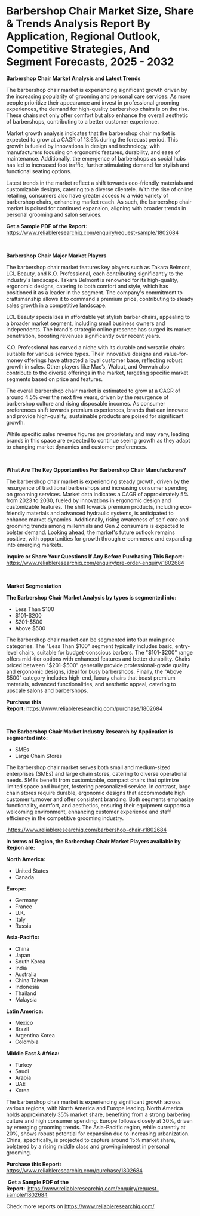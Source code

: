 <p><h1>Barbershop Chair Market Size, Share & Trends Analysis Report By Application, Regional Outlook, Competitive Strategies, And Segment Forecasts, 2025 - 2032</h1></p><p><strong>Barbershop Chair Market Analysis and Latest Trends</strong></p>
<p><p>The barbershop chair market is experiencing significant growth driven by the increasing popularity of grooming and personal care services. As more people prioritize their appearance and invest in professional grooming experiences, the demand for high-quality barbershop chairs is on the rise. These chairs not only offer comfort but also enhance the overall aesthetic of barbershops, contributing to a better customer experience.</p><p>Market growth analysis indicates that the barbershop chair market is expected to grow at a CAGR of 13.6% during the forecast period. This growth is fueled by innovations in design and technology, with manufacturers focusing on ergonomic features, durability, and ease of maintenance. Additionally, the emergence of barbershops as social hubs has led to increased foot traffic, further stimulating demand for stylish and functional seating options.</p><p>Latest trends in the market reflect a shift towards eco-friendly materials and customizable designs, catering to a diverse clientele. With the rise of online retailing, consumers also have greater access to a wide variety of barbershop chairs, enhancing market reach. As such, the barbershop chair market is poised for continued expansion, aligning with broader trends in personal grooming and salon services.</p></p>
<p><strong>Get a Sample PDF of the Report:&nbsp;</strong> <a href="https://www.reliableresearchiq.com/enquiry/request-sample/1802684?utm_campaign=3505&utm_medium=2&utm_source=Github&utm_content=ia&utm_term=04042025&utm_id=barbershop-chair">https://www.reliableresearchiq.com/enquiry/request-sample/1802684</a></p>
<p>&nbsp;</p>
<p><strong>Barbershop Chair Major Market Players</strong></p>
<p><p>The barbershop chair market features key players such as Takara Belmont, LCL Beauty, and K.O. Professional, each contributing significantly to the industry's landscape. Takara Belmont is renowned for its high-quality, ergonomic designs, catering to both comfort and style, which has positioned it as a leader in the segment. The company's commitment to craftsmanship allows it to command a premium price, contributing to steady sales growth in a competitive landscape. </p><p>LCL Beauty specializes in affordable yet stylish barber chairs, appealing to a broader market segment, including small business owners and independents. The brand's strategic online presence has surged its market penetration, boosting revenues significantly over recent years.</p><p>K.O. Professional has carved a niche with its durable and versatile chairs suitable for various service types. Their innovative designs and value-for-money offerings have attracted a loyal customer base, reflecting robust growth in sales. Other players like Mae’s, Walcut, and Omwah also contribute to the diverse offerings in the market, targeting specific market segments based on price and features.</p><p>The overall barbershop chair market is estimated to grow at a CAGR of around 4.5% over the next five years, driven by the resurgence of barbershop culture and rising disposable incomes. As consumer preferences shift towards premium experiences, brands that can innovate and provide high-quality, sustainable products are poised for significant growth. </p><p>While specific sales revenue figures are proprietary and may vary, leading brands in this space are expected to continue seeing growth as they adapt to changing market dynamics and customer preferences.</p></p>
<p>&nbsp;</p>
<p><strong>What Are The Key Opportunities For Barbershop Chair Manufacturers?</strong></p>
<p><p>The barbershop chair market is experiencing steady growth, driven by the resurgence of traditional barbershops and increasing consumer spending on grooming services. Market data indicates a CAGR of approximately 5% from 2023 to 2030, fueled by innovations in ergonomic design and customizable features. The shift towards premium products, including eco-friendly materials and advanced hydraulic systems, is anticipated to enhance market dynamics. Additionally, rising awareness of self-care and grooming trends among millennials and Gen Z consumers is expected to bolster demand. Looking ahead, the market's future outlook remains positive, with opportunities for growth through e-commerce and expanding into emerging markets.</p></p>
<p><strong>Inquire or Share Your Questions If Any Before Purchasing This Report:</strong> <a href="https://www.reliableresearchiq.com/enquiry/pre-order-enquiry/1802684?utm_campaign=3505&utm_medium=2&utm_source=Github&utm_content=ia&utm_term=04042025&utm_id=barbershop-chair">https://www.reliableresearchiq.com/enquiry/pre-order-enquiry/1802684</a></p>
<p>&nbsp;</p>
<p><strong>Market Segmentation</strong></p>
<p><strong>The Barbershop Chair Market Analysis by types is segmented into:</strong></p>
<p><ul><li>Less Than $100</li><li>$101-$200</li><li>$201-$500</li><li>Above $500</li></ul></p>
<p><p>The barbershop chair market can be segmented into four main price categories. The "Less Than $100" segment typically includes basic, entry-level chairs, suitable for budget-conscious barbers. The "$101-$200" range offers mid-tier options with enhanced features and better durability. Chairs priced between "$201-$500" generally provide professional-grade quality and ergonomic designs, ideal for busy barbershops. Finally, the "Above $500" category includes high-end, luxury chairs that boast premium materials, advanced functionalities, and aesthetic appeal, catering to upscale salons and barbershops.</p></p>
<p><strong>Purchase this Report:&nbsp;</strong><a href="https://www.reliableresearchiq.com/purchase/1802684?utm_campaign=3505&utm_medium=2&utm_source=Github&utm_content=ia&utm_term=04042025&utm_id=barbershop-chair">https://www.reliableresearchiq.com/purchase/1802684</a></p>
<p>&nbsp;</p>
<p><strong>The Barbershop Chair Market Industry Research by Application is segmented into:</strong></p>
<p><ul><li>SMEs</li><li>Large Chain Stores</li></ul></p>
<p><p>The barbershop chair market serves both small and medium-sized enterprises (SMEs) and large chain stores, catering to diverse operational needs. SMEs benefit from customizable, compact chairs that optimize limited space and budget, fostering personalized service. In contrast, large chain stores require durable, ergonomic designs that accommodate high customer turnover and offer consistent branding. Both segments emphasize functionality, comfort, and aesthetics, ensuring their equipment supports a welcoming environment, enhancing customer experience and staff efficiency in the competitive grooming industry.</p></p>
<p><a href="https://www.reliableresearchiq.com/barbershop-chair-r1802684?utm_campaign=3505&utm_medium=2&utm_source=Github&utm_content=ia&utm_term=04042025&utm_id=barbershop-chair">&nbsp;https://www.reliableresearchiq.com/barbershop-chair-r1802684</a></p>
<p><strong>In terms of Region, the Barbershop Chair Market Players available by Region are:</strong></p>
<p>
    <p> <strong> North America: </strong>
        <ul>
            <li>United States</li>
            <li>Canada</li>
        </ul>
        </p> 
    <p> <strong> Europe: </strong>
        <ul>
            <li>Germany</li>
            <li>France</li>
            <li>U.K.</li>
            <li>Italy</li>
            <li>Russia</li>
        </ul>
        </p> 
    <p> <strong> Asia-Pacific: </strong>
        <ul>
            <li>China</li>
            <li>Japan</li>
            <li>South Korea</li>
            <li>India</li>
            <li>Australia</li>
            <li>China Taiwan</li>
            <li>Indonesia</li>
            <li>Thailand</li>
            <li>Malaysia</li>
        </ul>
        </p> 
    <p> <strong> Latin America: </strong>
        <ul>
            <li>Mexico</li>
            <li>Brazil</li>
            <li>Argentina Korea</li>
            <li>Colombia</li>
        </ul>
        </p> 
    <p> <strong> Middle East & Africa: </strong>
        <ul>
            <li>Turkey</li>
            <li>Saudi</li>
            <li>Arabia</li>
            <li>UAE</li>
            <li>Korea</li>
        </ul>
    </p>
    </p>
<p><p>The barbershop chair market is experiencing significant growth across various regions, with North America and Europe leading. North America holds approximately 35% market share, benefiting from a strong barbering culture and high consumer spending. Europe follows closely at 30%, driven by emerging grooming trends. The Asia-Pacific region, while currently at 20%, shows robust potential for expansion due to increasing urbanization. China, specifically, is projected to capture around 15% market share, bolstered by a rising middle class and growing interest in personal grooming.</p></p>
<p><strong>Purchase this Report: </strong><a href="https://www.reliableresearchiq.com/purchase/1802684?utm_campaign=3505&utm_medium=2&utm_source=Github&utm_content=ia&utm_term=04042025&utm_id=barbershop-chair">https://www.reliableresearchiq.com/purchase/1802684</a></p>
<p>&nbsp;<strong>Get a Sample PDF of the Report:&nbsp;&nbsp;</strong><a href="https://www.reliableresearchiq.com/enquiry/request-sample/1802684?utm_campaign=3505&utm_medium=2&utm_source=Github&utm_content=ia&utm_term=04042025&utm_id=barbershop-chair">https://www.reliableresearchiq.com/enquiry/request-sample/1802684</a></p>
<p><strong></strong></p>
<p>Check more reports on <a href="https://www.reliableresearchiq.com/?utm_campaign=3505&utm_medium=2&utm_source=Github&utm_content=ia&utm_term=04042025&utm_id=barbershop-chair">https://www.reliableresearchiq.com/</a></p>